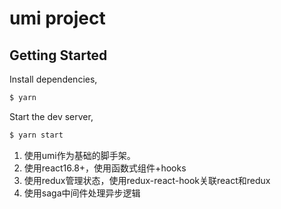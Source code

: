 # umi project

## Getting Started

Install dependencies,

```bash
$ yarn
```

Start the dev server,

```bash
$ yarn start
```

1. 使用umi作为基础的脚手架。
2. 使用react16.8+，使用函数式组件+hooks
3. 使用redux管理状态，使用redux-react-hook关联react和redux
4. 使用saga中间件处理异步逻辑